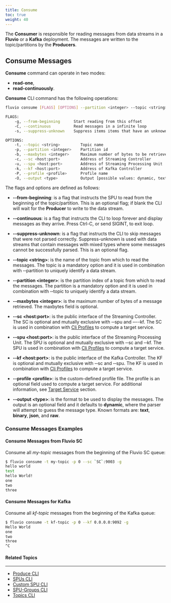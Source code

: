 ```yaml
---
title: Consume
toc: true
weight: 40
---
```



The **Consumer** is responsible for reading messages from data streams in a **Fluvio** or a **Kafka** deployment. The messages are written to the topic/partitions by the **Producers**.


## Consume Messages

**Consume** command can operate in two modes:

* **read-one**,
* **read-continuously**.

**Consume** CLI command has the following operations: 

```bash
fluvio consume [FLAGS] [OPTIONS] --partition <integer> --topic <string>

FLAGS:
    -g, --from-beginning      Start reading from this offset
    -C, --continuous          Read messages in a infinite loop
    -s, --suppress-unknown    Suppress items items that have an unknown output type

OPTIONS:
    -t, --topic <string>         Topic name
    -p, --partition <integer>    Partition id
    -b, --maxbytes <integer>     Maximum number of bytes to be retrieved
    -c, --sc <host:port>         Address of Streaming Controller
    -u, --spu <host:port>        Address of Streaming Processing Unit
    -k, --kf <host:port>         Address of Kafka Controller
    -P, --profile <profile>      Profile name
    -O, --output <type>          Output [possible values: dynamic, text, binary, json, raw]
```

The flags and options are defined as follows:

* **&dash;&dash;from-beginning**:
is a flag that instructs the SPU to read from the beginning of the topic/partition. This is an optional flag; if blank the CLI will wait for the **Producer** to write to the data stream.

* **&dash;&dash;continuous**:
is a flag that instructs the CLI to loop forever and display messages as they arrive. Press Ctrl-C, or send SIGINT, to exit loop.

* **&dash;&dash;suppress-unknown**:
is a flag that instructs the CLI to skip messages that were not parsed correctly. Suppress-unknown is used with data streams that contain messages with mixed types where some messages cannot be successfully parsed. This is an optional flag.

* **&dash;&dash;topic &lt;string&gt;**:
is the name of the topic from which to read the messages. The topic is a mandatory option and it is used in combination with &dash;&dash;partition to uniquely identify a data stream.

* **&dash;&dash;partition &lt;integer&gt;**:
is the partition index of a topic from which to read the messages. The partition is a mandatory option and it is used in combination with &dash;&dash;topic to uniquely identify a data stream.

* **&dash;&dash;maxbytes &lt;integer&gt;**:
is the maximum number of bytes of a message retrieved. The maxbytes field is optional.

* **&dash;&dash;sc &lt;host:port&gt;**:
is the public interface of the Streaming Controller. The SC is optional and mutually exclusive with &dash;&dash;spu and &dash;&dash;--kf. The SC is used in combination with [Cli Profiles](../profiles) to compute a target service.

* **&dash;&dash;spu &lt;host:port&gt;**:
is the public interface of the Streaming Processing Unit. The SPU is optional and mutually exclusive with &dash;&dash;sc and &dash;&dash;kf. The SPU is used in combination with [Cli Profiles](../profiles) to compute a target service.

* **&dash;&dash;kf &lt;host:port&gt;**:
is the public interface of the Kafka Controller. The KF is optional and mutually exclusive with &dash;&dash;sc and &dash;&dash;spu. The KF is used in combination with [Cli Profiles](../profiles) to compute a target service.

* **&dash;&dash;profile &lt;profile&gt;**:
is the custom-defined profile file. The profile is an optional field used to compute a target service. For additional information, see [Target Service](..#target-service) section.

* **&dash;&dash;output &lt;type&gt;**:
is the format to be used to display the messages. The output is an optional field and it defaults to **dynamic**, where the parser will attempt to guess the message type. Known formats are: **text**, **binary**, **json**, and **raw**.


### Consume Messages Examples 

#### Consume Messages from Fluvio SC

Consume all _my-topic_  messages from the beginning of the Fluvio SC queue:

```bash
$ fluvio consume -t my-topic -p 0 --sc `SC`:9003 -g
hello world
test
hello World!
one 
two
three
```


#### Consume Messages for Kafka

Consume all _kf-topic_  messages from the beginning of the Kafka queue:

```bash
$ fluvio consume -t kf-topic -p 0 --kf 0.0.0.0:9092 -g
Hello World
one
two
three
^C
```



#### Related Topics
-------------------
* [Produce CLI](../produce)
* [SPUs CLI](../spus)
* [Custom SPU CLI](../custom-spus)
* [SPU-Groups CLI](../spu-groups)
* [Topics CLI](../topics)
